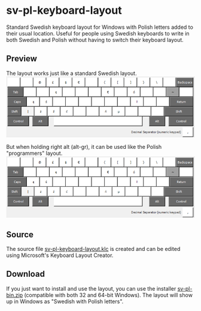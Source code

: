# sv-pl-keyboard-layout
Standard Swedish keyboard layout for Windows with Polish letters added to their usual location. Useful for people using Swedish keyboards to write in both Swedish and Polish without having to switch their keyboard layout.

## Preview

The layout works just like a standard Swedish layout.
![](https://github.com/mightynerd/sv-pl-keyboard-layout/blob/master/img/img-alt.png)

But when holding right alt (alt-gr), it can be used like the Polish "programmers" layout.
![](https://github.com/mightynerd/sv-pl-keyboard-layout/blob/master/img/img-alt.png)

## Source
The source file [sv-pl-keyboard-layout.klc](../master/sv-pl-keyboard-layout.klc) is created and can be edited using Microsoft's Keyboard Layout Creator.

## Download
If you just want to install and use the layout, you can use the installer [sv-pl-bin.zip](https://github.com/mightynerd/sv-pl-keyboard-layout/raw/master/sv-pl-bin.zip) (compatible with both 32 and 64-bit Windows). The layout will show up in Windows as "Swedish with Polish letters".
